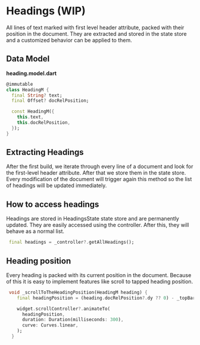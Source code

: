 # Headings (WIP)
All lines of text marked with first level header attribute, packed with their position in the document. They are extracted and stored in the state store and a customized behavior can be applied to them.

## Data Model
**heading.model.dart**
```dart
@immutable
class HeadingM {
  final String? text;
  final Offset? docRelPosition;

  const HeadingM({
    this.text,
    this.docRelPosition,
  });
}
```

## Extracting Headings
After the first build, we iterate through every line of a document and look for the first-level header attribute. After that we store them in the state store. Every modification of the document will trigger again this method so the list of headings will be updated immediately.

## How to access headings
Headings are stored in HeadingsState state store and are permanently updated. They are easily accessed using the controller. After this, they will behave as a normal list.

```dart
 final headings = _controller?.getAllHeadings();
```

## Heading position
Every heading is packed with its current position in the document. Because of this it is easy to implement features like scroll to tapped heading position.

```dart
 void _scrollToTheHeadingPosition(HeadingM heading) {
    final headingPosition = (heading.docRelPosition?.dy ?? 0) - _topBarOffset;

    widget.scrollController?.animateTo(
      headingPosition,
      duration: Duration(milliseconds: 300),
      curve: Curves.linear,
    );
  }
```

